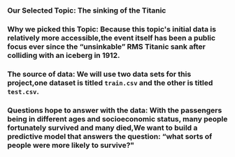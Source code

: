 ### Our Selected Topic: The sinking of the Titanic
### Why we picked this Topic: Because this topic's initial data is relatively more accessible,the event itself has been a public focus ever since the “unsinkable” RMS Titanic sank after colliding with an iceberg in 1912. 
### The source of data: We will use two data sets for this project,one dataset is titled `train.csv` and the other is titled `test.csv`.
### Questions hope to answer with the data: With the passengers being in different ages and socioeconomic status, many people fortunately survived and many died,We want to build a predictive model that answers the question: “what sorts of people were more likely to survive?"
